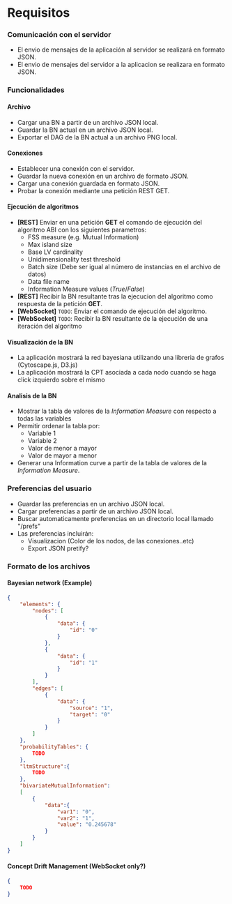 # Requisitos

### Comunicación con el servidor

* El envio de mensajes de la aplicación al servidor se realizará en formato JSON.
* El envio de mensajes del servidor a la aplicacion se realizara en formato JSON.

### Funcionalidades

#### Archivo
* Cargar una BN a partir de un archivo JSON local.
* Guardar la BN actual en un archivo JSON local.
* Exportar el DAG de la BN actual a un archivo PNG local.

#### Conexiones

* Establecer una conexión con el servidor.
* Guardar la nueva conexión en un archivo de formato JSON.
* Cargar una conexión guardada en formato JSON.
* Probar la conexión mediante una petición REST GET.

#### Ejecución de algoritmos

* **[REST]** Enviar en una petición **GET** el comando de ejecución del algoritmo ABI con los siguientes parametros:
   - FSS measure (e.g. Mutual Information)
   - Max island size
   - Base LV cardinality
   - Unidimensionality test threshold
   - Batch size (Debe ser igual al número de instancias en el archivo de datos)
   - Data file name
   - Information Measure values (*True*/*False*)
* **[REST]** Recibir la BN resultante tras la ejecucion del algoritmo como respuesta de la petición **GET**.
* **[WebSocket]** ```TODO```: Enviar el comando de ejecución del algoritmo.
* **[WebSocket]** ```TODO```: Recibir la BN resultante de la ejecución de una iteración del algoritmo

#### Visualización de la BN
* La aplicación mostrará la red bayesiana utilizando una libreria de grafos (Cytoscape.js, D3.js)
* La aplicación mostrará la CPT asociada a cada nodo cuando se haga click izquierdo sobre el mismo

#### Analisis de la BN 
* Mostrar la tabla de valores de la *Information Measure* con respecto a todas las variables
* Permitir ordenar la tabla por:
   - Variable 1
   - Variable 2
   - Valor de menor a mayor
   - Valor de mayor a menor
* Generar una Information curve a partir de la tabla de valores de la *Information Measure*.

### Preferencias del usuario
* Guardar las preferencias en un archivo JSON local.
* Cargar preferencias a partir de un archivo JSON local.
* Buscar automaticamente preferencias en un directorio local llamado "/prefs"
* Las preferencias incluirán:
   - Visualizacion (Color de los nodos, de las conexiones..etc)
   - Export JSON pretify?

### Formato de los archivos 
#### Bayesian network (Example)

```json
{
	"elements": {
		"nodes": [
			{
				"data": {
					"id": "0"
				}
			},
			{
				"data": {
					"id": "1"
				}
			}
		],
		"edges": [
			{
				"data": {
					"source": "1",
					"target": "0"
				}
			}
		]
	},
	"probabilityTables": {
		TODO
	},
	"ltmStructure":{
		TODO
	},
	"bivariateMutualInformation":
	[
	    {
	        "data":{
	            "var1": "0",
	            "var2": "1",
	            "value": "0.245678"
	        }
	    }
	]
}
```

#### Concept Drift Management (WebSocket only?)
```json
{
	TODO
}
```

